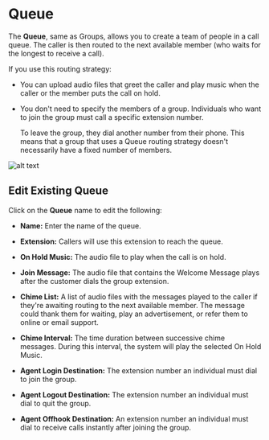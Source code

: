 # Queue

The **Queue**, same as Groups, allows you to create a team of people in a call queue. The caller is then routed to the next available member (who waits for the longest to receive a call).

If you use this routing strategy:

+ You can upload audio files that greet the caller and play music when the caller or the member puts the call on hold.
+ You don't need to specify the members of a group. Individuals who want to join the group must call a specific extension number.

  To leave the group, they dial another number from their phone. This means that a group that uses a Queue routing strategy doesn't necessarily have a fixed number of members.

![alt text][queue]

## Edit Existing Queue

Click on the **Queue** name to edit the following:

+ **Name:** Enter the name of the queue.
+ **Extension:** Callers will use this extension to reach the queue.
+ **On Hold Music:** The audio file to play when the call is on hold.
+ **Join Message:** The audio file that contains the Welcome Message plays after the customer dials the group extension.
+ **Chime List:** A list of audio files with the messages played to the caller if they're awaiting routing to the next available member.
The message could thank them for waiting, play an advertisement, or refer them to online or email support.

+ **Chime Interval:** The time duration between successive chime messages. During this interval, the system will play the selected On Hold Music.

+ **Agent Login Destination:** The extension number an individual must dial to join the group.

+ **Agent Logout Destination:** The extension number an individual must dial to quit the group.

+ **Agent Offhook Destination:** An extension number an individual must dial to receive calls instantly after joining the group.

[queue]: /customer-portal/img/queue.png "Call Queue"
